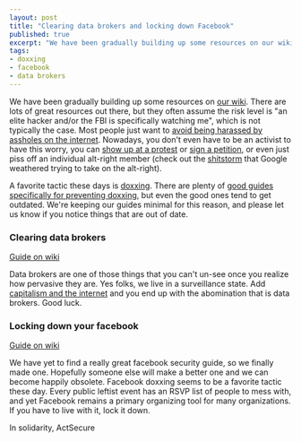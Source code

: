 ```yaml
---
layout: post
title: "Clearing data brokers and locking down Facebook"
published: true
excerpt: "We have been gradually building up some resources on our wiki."
tags:
- doxxing
- facebook
- data brokers
---
```


We have been gradually building up some resources on [our wiki](https://github.com/actsecure/resources/wiki). There are lots of great resources out there, but they often assume the risk level is "an elite hacker and/or the FBI is specifically watching me", which is not typically the case. Most people just want to [avoid being harassed by assholes on the internet](https://github.com/AnarchoTechNYC/meta/wiki/Security-training:-Individuals-versus-Random-Assholes). Nowadays, you don't even have to be an activist to have this worry, you can [show up at a protest](https://theintercept.com/2017/09/06/how-right-wing-extremists-stalk-dox-and-harass-their-enemies/) or [sign a petition](https://www.metro.us/news/big-stories/trump-supporters-publish-personal-information-antifa-doxxing), or even just piss off an individual alt-right member (check out the [shitstorm](http://sfist.com/2017/08/11/alt-right_plans_march_on_google_dox.php) that Google weathered trying to take on the alt-right).

A favorite tactic these days is [doxxing](http://knowyourmeme.com/memes/doxing). There are plenty of [good guides specifically for preventing doxxing](https://onlinesafety.feministfrequency.com/en/#preventing-doxxing), but even the good ones tend to get outdated. We're keeping our guides minimal for this reason, and please let us know if you notice things that are out of date.

### Clearing data brokers

[Guide on wiki](https://github.com/actsecure/resources/wiki/Clearing-data-brokers)

Data brokers are one of those things that you can't un-see once you realize how pervasive they are. Yes folks, we live in a surveillance state. Add [capitalism and the internet](idlewords.com/talks/internet_with_a_human_face.htm) and you end up with the abomination that is data brokers. Good luck.

### Locking down your facebook

[Guide on wiki](https://github.com/actsecure/resources/wiki/Securing-your-Facebook-profile)

We have yet to find a really great facebook security guide, so we finally made one. Hopefully someone else will make a better one and we can become happily obsolete. Facebook doxxing seems to be a favorite tactic these day. Every public leftist event has an RSVP list of people to mess with, and yet Facebook remains a primary organizing tool for many organizations. If you have to live with it, lock it down.

In solidarity,
ActSecure
